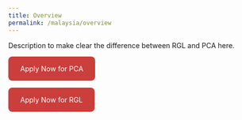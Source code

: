 ```yaml
---
title: Overview
permalink: /malaysia/overview
---
```


Description to make clear the difference between RGL and PCA here.

<a href="https://www.google.com" style="border-radius: 8px; display: inline-block; background: #CA3E3C; color: #FFF; padding: 16px 24px; text-decoration: none; margin-bottom: 0;">Apply Now for PCA</a>

<a href="https://www.google.com" style="border-radius: 8px; display: inline-block; background: #CA3E3C; color: #FFF; padding: 16px 24px; text-decoration: none; margin-bottom: 0;">Apply Now for RGL</a>
